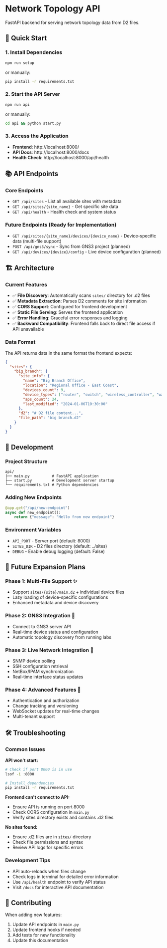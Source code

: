 # Network Topology API

FastAPI backend for serving network topology data from D2 files.

## 🚀 Quick Start

### 1. Install Dependencies
```bash
npm run setup
```
or manually:
```bash
pip install -r requirements.txt
```

### 2. Start the API Server
```bash
npm run api
```
or manually:
```bash
cd api && python start.py
```

### 3. Access the Application
- **Frontend**: http://localhost:8000/
- **API Docs**: http://localhost:8000/docs
- **Health Check**: http://localhost:8000/api/health

## 📚 API Endpoints

### Core Endpoints
- `GET /api/sites` - List all available sites with metadata
- `GET /api/sites/{site_name}` - Get specific site data
- `GET /api/health` - Health check and system status

### Future Endpoints (Ready for Implementation)
- `GET /api/sites/{site_name}/devices/{device_name}` - Device-specific data (multi-file support)
- `POST /api/gns3/sync` - Sync from GNS3 project (planned)
- `GET /api/devices/{device}/config` - Live device configuration (planned)

## 🏗️ Architecture

### Current Features
- ✅ **File Discovery**: Automatically scans `sites/` directory for .d2 files
- ✅ **Metadata Extraction**: Parses D2 comments for site information
- ✅ **CORS Support**: Configured for frontend development
- ✅ **Static File Serving**: Serves the frontend application
- ✅ **Error Handling**: Graceful error responses and logging
- ✅ **Backward Compatibility**: Frontend falls back to direct file access if API unavailable

### Data Format
The API returns data in the same format the frontend expects:
```json
{
  "sites": {
    "big_branch": {
      "site_info": {
        "name": "Big Branch Office",
        "location": "Regional Office - East Coast",
        "devices_count": 9,
        "device_types": ["router", "switch", "wireless_controller", "wan"],
        "aps_count": 24,
        "last_modified": "2024-01-06T10:30:00"
      },
      "d2": "# D2 file content...",
      "file_path": "big branch.d2"
    }
  }
}
```

## 🔧 Development

### Project Structure
```
api/
├── main.py          # FastAPI application
├── start.py         # Development server startup
└── requirements.txt # Python dependencies
```

### Adding New Endpoints
```python
@app.get("/api/new-endpoint")
async def new_endpoint():
    return {"message": "Hello from new endpoint"}
```

### Environment Variables
- `API_PORT` - Server port (default: 8000)
- `SITES_DIR` - D2 files directory (default: ../sites)
- `DEBUG` - Enable debug logging (default: False)

## 🚀 Future Expansion Plans

### Phase 1: Multi-File Support ✨
- Support `sites/{site}/main.d2` + individual device files
- Lazy loading of device-specific configurations
- Enhanced metadata and device discovery

### Phase 2: GNS3 Integration 🧪
- Connect to GNS3 server API
- Real-time device status and configuration
- Automatic topology discovery from running labs

### Phase 3: Live Network Integration 📡
- SNMP device polling
- SSH configuration retrieval
- NetBox/IPAM synchronization
- Real-time interface status updates

### Phase 4: Advanced Features 🎯
- Authentication and authorization
- Change tracking and versioning
- WebSocket updates for real-time changes
- Multi-tenant support

## 🛠️ Troubleshooting

### Common Issues

**API won't start:**
```bash
# Check if port 8000 is in use
lsof -i :8000

# Install dependencies
pip install -r requirements.txt
```

**Frontend can't connect to API:**
- Ensure API is running on port 8000
- Check CORS configuration in `main.py`
- Verify sites directory exists and contains .d2 files

**No sites found:**
- Ensure .d2 files are in `sites/` directory
- Check file permissions and syntax
- Review API logs for specific errors

### Development Tips
- API auto-reloads when files change
- Check logs in terminal for detailed error information
- Use `/api/health` endpoint to verify API status
- Visit `/docs` for interactive API documentation

## 📝 Contributing

When adding new features:
1. Update API endpoints in `main.py`
2. Update frontend hooks if needed
3. Add tests for new functionality
4. Update this documentation